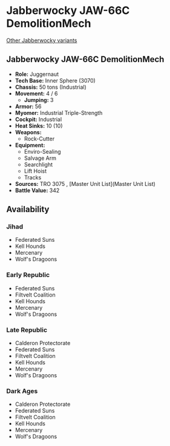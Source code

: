 # Jabberwocky JAW-66C DemolitionMech 

[Other Jabberwocky variants](../jabberwocky.md) 

## Jabberwocky JAW-66C DemolitionMech 

- **Role:** Juggernaut 
- **Tech Base:** Inner Sphere (3070) 
- **Chassis:** 50 tons (Industrial) 
- **Movement:** 4 / 6 
  - **Jumping:** 3 
- **Armor:** 56 
- **Myomer:** Industrial Triple-Strength 
- **Cockpit:** Industrial 
- **Heat Sinks:** 10 (10) 
- **Weapons:** 
  - Rock-Cutter 
- **Equipment:** 
  - Enviro-Sealing 
  - Salvage Arm 
  - Searchlight 
  - Lift Hoist 
  - Tracks 
- **Sources:** TRO 3075 , [Master Unit List](Master Unit List) 
- **Battle Value:** 342 

## Availability 

### Jihad 

- Federated Suns 
- Kell Hounds 
- Mercenary 
- Wolf's Dragoons 

### Early Republic 

- Federated Suns 
- Filtvelt Coalition 
- Kell Hounds 
- Mercenary 
- Wolf's Dragoons 

### Late Republic 

- Calderon Protectorate 
- Federated Suns 
- Filtvelt Coalition 
- Kell Hounds 
- Mercenary 
- Wolf's Dragoons 

### Dark Ages 

- Calderon Protectorate 
- Federated Suns 
- Filtvelt Coalition 
- Kell Hounds 
- Mercenary 
- Wolf's Dragoons 

